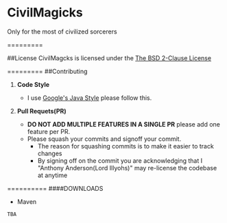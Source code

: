 CivilMagicks
============

Only for the most of civilized sorcerers 

=========

##License
CivilMagcks is licensed under the [The BSD 2-Clause License](https://github.com/LordIllyohs/CivilMagicks/blob/master/LICENSE)

=========
##Contributing

1. __Code Style__
    * I use [Google's Java Style](https://help.github.com/articles/markdown-basics) please follow this.

2. __Pull Requets(PR)__
    * __DO NOT ADD MULTIPLE FEATURES IN A SINGLE PR__ please add one feature per PR.
    * Please squash your commits and signoff your commit.
      * The reason for squashing commits is to make it easier to track changes
      * By signing off on the commit you are acknowledging that 
        I "Anthony Anderson(Lord Illyohs)" may re-license the codebase at anytime


==========
####DOWNLOADS

* Maven
```
TBA
```